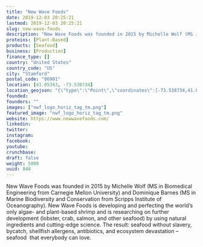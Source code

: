 ```yaml
---
title: "New Wave Foods"
date: 2019-12-03 20:25:21
lastmod: 2019-12-03 20:25:21
slug: new-wave-foods
description: "New Wave Foods was founded in 2015 by Michelle Wolf (MS in Biomedical Engineering from Carnegie Mellon University) and Dominique Barnes (MS in Marine Biodiversity and Conservation from Scripps Institute of Oceanography). New Wave Foods is developing and perfecting the world’s only algae- and plant-based shrimp and is researching on further development (lobster, crab, salmon, and other seafood) by using natural ingredients and cutting-edge science. The result: seafood without slavery, bycatch, shellfish allergens, antibiotics, and ecosystem devastation – seafood  that everybody can love."
proteins: [Plant-Based]
products: [Seafood]
business: [Production]
finance_type: []
country: "United States"
country_code: "US"
city: "Stamford"
postal_code: "06901"
location: [41.05343, -73.538734]
location_geojson: "{\"type\":\"Point\",\"coordinates\":[-73.538734,41.05343]}"
founded: 
founders: ""
images: ["nwf_logo_horiz_tag_tm.png"]
featured_image: "nwf_logo_horiz_tag_tm.png"
website: https://www.newwavefoods.com/
linkedin: 
twitter: 
instagram: 
facebook: 
youtube: 
crunchbase: 
draft: false
weight: 5000
uuid: 840
---
```

New Wave Foods was founded in 2015 by Michelle Wolf (MS in Biomedical Engineering from Carnegie Mellon University) and Dominique Barnes (MS in Marine Biodiversity and Conservation from Scripps Institute of Oceanography). New Wave Foods is developing and perfecting the world’s only algae- and plant-based shrimp and is researching on further development (lobster, crab, salmon, and other seafood) by using natural ingredients and cutting-edge science. The result: seafood without slavery, bycatch, shellfish allergens, antibiotics, and ecosystem devastation – seafood  that everybody can love.
